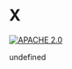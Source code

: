 # X
  [![APACHE 2.0](https://img.shields.io/badge/license-APACHE%202.0-green)](https://)


  undefined

